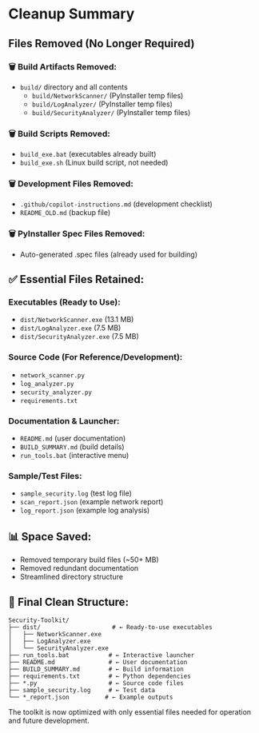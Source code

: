 # Cleanup Summary

## Files Removed (No Longer Required)

### 🗑️ **Build Artifacts Removed:**
- `build/` directory and all contents
  - `build/NetworkScanner/` (PyInstaller temp files)
  - `build/LogAnalyzer/` (PyInstaller temp files) 
  - `build/SecurityAnalyzer/` (PyInstaller temp files)

### 🗑️ **Build Scripts Removed:**
- `build_exe.bat` (executables already built)
- `build_exe.sh` (Linux build script, not needed)

### 🗑️ **Development Files Removed:**
- `.github/copilot-instructions.md` (development checklist)
- `README_OLD.md` (backup file)

### 🗑️ **PyInstaller Spec Files Removed:**
- Auto-generated .spec files (already used for building)

## ✅ **Essential Files Retained:**

### **Executables (Ready to Use):**
- `dist/NetworkScanner.exe` (13.1 MB)
- `dist/LogAnalyzer.exe` (7.5 MB)  
- `dist/SecurityAnalyzer.exe` (7.5 MB)

### **Source Code (For Reference/Development):**
- `network_scanner.py`
- `log_analyzer.py`
- `security_analyzer.py`
- `requirements.txt`

### **Documentation & Launcher:**
- `README.md` (user documentation)
- `BUILD_SUMMARY.md` (build details)
- `run_tools.bat` (interactive menu)

### **Sample/Test Files:**
- `sample_security.log` (test log file)
- `scan_report.json` (example network report)
- `log_report.json` (example log analysis)

## 📊 **Space Saved:**
- Removed temporary build files (~50+ MB)
- Removed redundant documentation
- Streamlined directory structure

## 🎯 **Final Clean Structure:**
```
Security-Toolkit/
├── dist/                    # ← Ready-to-use executables
│   ├── NetworkScanner.exe
│   ├── LogAnalyzer.exe
│   └── SecurityAnalyzer.exe
├── run_tools.bat           # ← Interactive launcher
├── README.md               # ← User documentation
├── BUILD_SUMMARY.md        # ← Build information
├── requirements.txt        # ← Python dependencies
├── *.py                    # ← Source code files
├── sample_security.log     # ← Test data
└── *_report.json          # ← Example outputs
```

The toolkit is now optimized with only essential files needed for operation and future development.
